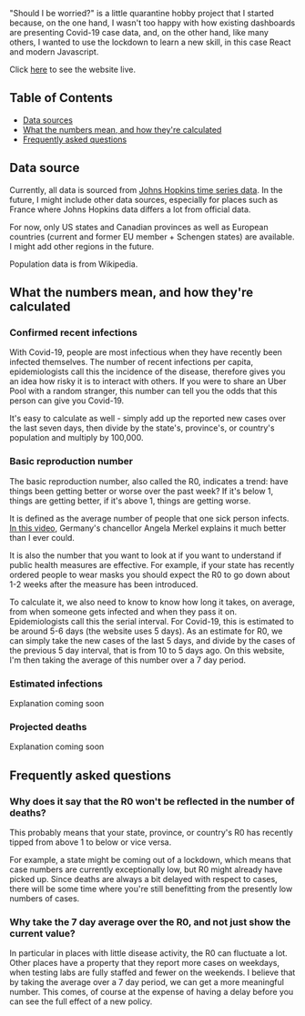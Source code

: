 "Should I be worried?" is a little quarantine hobby project that I started
because, on the one hand, I wasn't too happy with how existing dashboards are
presenting Covid-19 case data, and, on the other hand, like many others, I wanted
to use the lockdown to learn a new skill, in this case React and modern
Javascript.

Click [here](https://shouldibeworried.github.io/covid19/) to see the website
live. 

## Table of Contents

- [Data sources](#data-sources)
- [What the numbers mean, and how they're calculated](#what-the-numbers-mean-and-how-theyre-calculated)
- [Frequently asked questions](#frequently-asked-questions)


## Data source

Currently, all data is sourced from
[Johns Hopkins time series data](https://github.com/CSSEGISandData/COVID-19).
In the future, I might include other data sources, especially for places such
as France where Johns Hopkins data differs a lot from official data.

For now, only US states and Canadian provinces as well as European countries
(current and former EU member + Schengen states) are available. I might add
other regions in the future.

Population data is from Wikipedia.


## What the numbers mean, and how they're calculated

### Confirmed recent infections

With Covid-19, people are most infectious when they have recently been infected
themselves. The number of recent infections per capita, epidemiologists call
this the incidence of the disease, therefore gives you an idea how risky it is
to interact with others. If you were to share an Uber Pool with a random
stranger, this number can tell you the odds that this person can give you
Covid-19.

It's easy to calculate as well - simply add up the reported new cases over the
last seven days, then divide by the state's, province's, or country's
population and multiply by 100,000.


### Basic reproduction number

The basic reproduction number, also called the R0, indicates a trend: have
things been getting better or worse over the past week? If it's below 1, things
are getting better, if it's above 1, things are getting worse.

It is defined as the average number of people that one sick person infects.
[In this video](https://www.youtube.com/watch?v=22SQVZ4CeXA), Germany's
chancellor Angela Merkel explains it much better than I ever could.

It is also the number that you want to look at if you want to understand if
public health measures are effective. For example, if your state has recently
ordered people to wear masks you should expect the R0 to go down about 1-2
weeks after the measure has been introduced.

To calculate it, we also need to know to know how long it takes, on average,
from when someone gets infected and when they pass it on. Epidemiologists call
this the serial interval. For Covid-19, this is estimated to be around 5-6 days
(the website uses 5 days). As an estimate for R0, we can simply take the new
cases of the last 5 days, and divide by the cases of the previous 5 day
interval, that is from 10 to 5 days ago. On this website, I'm then taking the
average of this number over a 7 day period. 


### Estimated infections

Explanation coming soon


### Projected deaths

Explanation coming soon


## Frequently asked questions

### Why does it say that the R0 won't be reflected in the number of deaths?

This probably means that your state, province, or country's R0 has recently
tipped from above 1 to below or vice versa.

For example, a state might be coming out of a lockdown, which means that case
numbers are currently exceptionally low, but R0 might already have picked up.
Since deaths are always a bit delayed with respect to cases, there will be some
time where you're still benefitting from the presently low numbers of cases.


### Why take the 7 day average over the R0, and not just show the current value?

In particular in places with little disease activity, the R0 can fluctuate a
lot. Other places have a property that they report more cases on weekdays, when
testing labs are fully staffed and fewer on the weekends. I believe that by
taking the average over a 7 day period, we can get a more meaningful number.
This comes, of course at the expense of having a delay before you can see the
full effect of a new policy. 
